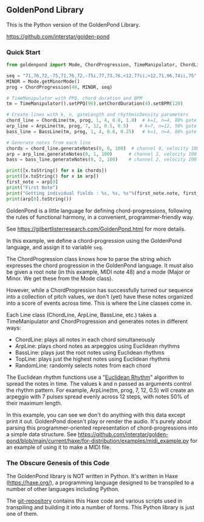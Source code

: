 ## GoldenPond Library

This is the Python version of the GoldenPond Library.

https://github.com/interstar/golden-pond


### Quick Start
<!--
    pip install goldenpond

Then make a local test file. For example
-->

```python
from goldenpond import Mode, ChordProgression, TimeManipulator, ChordLine, ArpLine, BassLine

seq = "71,76,72,-75,71,76,72,-75i,77,73,76,<12,77ii,>12,71,96,74ii,75"
MINOR = Mode.getMinorMode()
prog = ChordProgression(48, MINOR, seq)

# TimeManipulator with PPQ, chord duration and BPM
tm = TimeManipulator().setPPQ(96).setChordDuration(4).setBPM(120)

# Create lines with k, n, gateLength and rhythmicDensity parameters
chord_line = ChordLine(tm, prog, 1, 4, 0.8, 1.0)  # k=1, n=4, 80% gate length, density=1.0
arp_line = ArpLine(tm, prog, 7, 12, 0.5, 0.5)    # k=7, n=12, 50% gate length, density=0.5
bass_line = BassLine(tm, prog, 1, 4, 0.8, 0.25)   # k=1, n=4, 80% gate length, density=0.25

# Generate notes from each line
chords = chord_line.generateNotes(0, 0, 100)  # channel 0, velocity 100
arp = arp_line.generateNotes(0, 1, 100)      # channel 1, velocity 100
bass = bass_line.generateNotes(0, 2, 100)    # channel 2, velocity 100

print([x.toString() for x in chords])
print([x.toString() for x in arp])
first_note = arp[0]
print("First Note")
print("Getting individual fields : %s, %s, %s"%(first_note.note, first_note.start_time, first_note.length))
print(arp[0].toString())
```

GoldenPond is a little language for defining chord-progressions, following the rules of functional harmony, in a convenient, programmer-friendly way.

See https://gilbertlisterresearch.com/GoldenPond.html for more details.

In this example, we define a chord-progression using the GoldenPond language, and assign it to variable `seq`.

The ChordProgression class knows how to parse the string which expresses the chord progression in the GoldenPond language. It must also be given a root note (in this example, MIDI note 48) and a mode (Major or Minor. We get these from the Mode class).

However, while a ChordProgression has successfully turned our sequence into a collection of pitch values, we don't (yet) have these notes organized into a score of events across time. This is where the Line classes come in.

Each Line class (ChordLine, ArpLine, BassLine, etc.) takes a TimeManipulator and ChordProgression and generates notes in different ways:

- ChordLine: plays all notes in each chord simultaneously
- ArpLine: plays chord notes as arpeggios using Euclidean rhythms
- BassLine: plays just the root notes using Euclidean rhythms
- TopLine: plays just the highest notes using Euclidean rhythms
- RandomLine: randomly selects notes from each chord

The Euclidean rhythm functions use a "[Euclidean Rhythm](https://en.wikipedia.org/wiki/Euclidean_rhythm)" algorithm to spread the notes in time. The values k and n passed as arguments control the rhythm pattern. For example, ArpLine(tm, prog, 7, 12, 0.5) will create an arpeggio with 7 pulses spread evenly across 12 steps, with notes 50% of their maximum length.

In this example, you can see we don't do anything with this data except print it out. GoldenPond doesn't play or render the audio. It's purely about parsing this programmer-oriented representation of chord-progressions into a simple data structure. See https://github.com/interstar/golden-pond/blob/main/current/haxe/for-distribution/examples/midi_example.py for an example of using it to make a MIDI file.

### The Obscure Genesis of this Code

The GoldenPond library is NOT written in Python. It's written in Haxe (https://haxe.org/), a programming language designed to be transpiled to a number of other languages including Python.

The [git-repository](https://github.com/interstar/golden-pond) contains this Haxe code and various scripts used in transpiling and building it into a number of forms. This Python library is just one of them. 